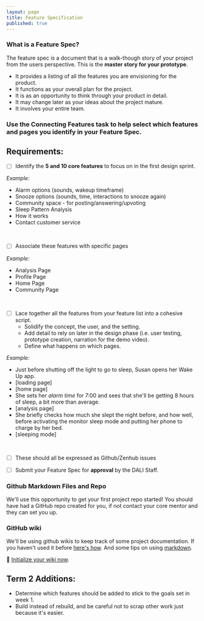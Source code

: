 ```yaml
---
layout: page
title: Feature Specification
published: true
---
```



### What is a Feature Spec?
The feature spec is a document that is a walk-though story of your project from the users perspective. This is the **master story for your prototype**.
  * It provides a listing of all the features you are envisioning for the product.
  * It functions as your overall plan for the project.
  * It is as an opportunity to think through your product in detail.
  * It may change later as your ideas about the project mature.
  * It involves your entire team.

### Use the Connecting Features task to help select which features and pages you identify in your Feature Spec.

## Requirements:

* [ ] Identify the **5 and 10 core features** to focus on in the first design sprint.

*Example:*
  * Alarm options (sounds, wakeup timeframe)
  * Snooze options (sounds, time, interactions to snooze again)
  * Community space - for posting/answering/upvoting
  * Sleep Pattern Analysis
  * How it works
  * Contact customer service

<br/>

* [ ] Associate these features with specific pages

*Example:*
  * Analysis Page
  * Profile Page
  * Home Page
  * Community Page

<br/>

* [ ] Lace together all the features from your feature list into a cohesive script.
  * Solidify the concept, the user, and the setting.
  * Add detail to rely on later in the design phase (i.e. user testing, prototype creation, narration for the demo video).
  * Define what happens on which pages.

*Example:*
* Just before shutting off the light to go to sleep, Susan opens her Wake Up app.
* [loading page]
* [home page]
* She sets her *alarm time* for 7:00 and sees that she'll be getting 8 hours of sleep, a bit more than average.
* [analysis page]
* She briefly checks how much she slept the night before, and how well, before activating the monitor sleep mode and putting her phone to charge by her bed.
* [sleeping mode]


<br/>

* [ ] These should all be expressed as Github/Zenhub issues

* [ ] Submit your Feature Spec for **approval** by the DALI Staff.



### Github Markdown Files and Repo

We'll use this opportunity to get your first project repo started! You should have had a GitHub repo created for you, if not contact your core mentor and they can set you up.

### GitHub wiki

We'll be using github wikis to keep track of some project documentation. If you haven't used it before [here's how](https://help.github.com/articles/about-github-wikis/). And some tips on using [markdown](https://guides.github.com/features/mastering-markdown/).

🚀 [Initialize your wiki now](https://help.github.com/articles/about-github-wikis/).




## Term 2 Additions:

* Determine which features should be added to stick to the goals set in week 1.
* Build instead of rebuild, and be careful not to scrap other work just because it's easier.
